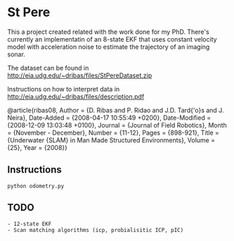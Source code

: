 St Pere 
========
This a project created related with the work done for my PhD. 
There's currently an implementatin of an 8-state EKF that uses
constant velocity model with acceleration noise to estimate the
trajectory of an imaging sonar.


The dataset can be found in http://eia.udg.edu/~dribas/files/StPereDataset.zip

Instructions on how to interpret data in http://eia.udg.edu/~dribas/files/description.pdf

@article{ribas08,
	Author = {D. Ribas and P. Ridao and J.D. Tard{\'o}s and J. Neira},
	Date-Added = {2008-04-17 10:55:49 +0200},
	Date-Modified = {2008-12-09 13:03:48 +0100},
	Journal = {Journal of Field Robotics},
	Month = {November - December},
	Number = {11-12},
	Pages = {898-921},
	Title = {Underwater {SLAM} in Man Made Structured Environments},
	Volume = {25},
	Year = {2008}}


Instructions
------------
	python odometry.py
	

TODO
----
	- 12-state EKF
	- Scan matching algorithms (icp, probialisitic ICP, pIC)
	
